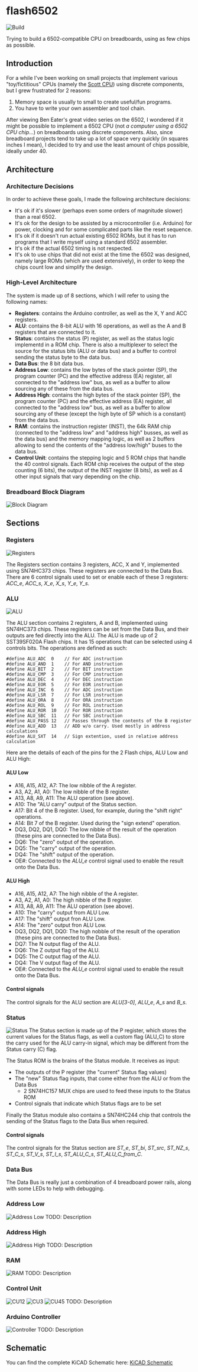 
# flash6502
![Build](./images/build.jpg)

Trying to build a 6502-compatible CPU on breadboards, using as few chips as possible.

## Introduction
For a while I've been working on small projects that implement various "toy/fictitious" CPUs (namely the [Scott CPU](https://github.com/patrickleboutillier/jcscpu-hmc)) using discrete components, but I grew frustrated for 2 reasons:

1. Memory space is usually to small to create useful/fun programs.
2. You have to write your own assembler and tool chain.

After viewing Ben Eater's great video series on the 6502, I wondered if it might be possible to implement a 6502 CPU (not *a computer using a 6502 CPU chip*...) on breadboards using discrete components. Also, since breadboard projects tend to take up a lot of space very quickly (in squares inches I mean), I decided to try and use the least amount of chips possible, ideally under 40.

## Architecture

### Architecture Decisions
In order to achieve these goals, I made the following architecture decisions:

- It's ok if it's slower (perhaps even some orders of magnitude slower) than a real 6502.
- It's ok for the design to be assisted by a microcontroller (i.e. Arduino) for power, clocking and for some complicated parts like the reset sequence.
- It's ok if it doesn't run actual existing 6502 ROMs, but it has to run programs that I write myself using a standard 6502 assembler.
- It's ok if the actual 6502 timing is not respected.
- It's ok to use chips that did not exist at the time the 6502 was designed, namely large ROMs (which are used extensively), in order to keep the chips count low and simplify the design.

### High-Level Architecture
The system is made up of 8 sections, which I will refer to using the following names:

- **Registers**: contains the Arduino controller, as well as the X, Y and ACC registers.
- **ALU**: contains the 8-bit ALU with 16 operations, as well as the A and B registers that are connected to it.
- **Status**: contains the status (P) register, as well as the status logic implementd in a ROM chip. There is also a multiplexer to select the source for the status bits (ALU or data bus) and a buffer to control sending the status byte to the data bus.
- **Data Bus**: the 8 bit data bus.
- **Address Low**: contains the low bytes of the stack pointer (SP), the program counter (PC) and the effective address (EA) register, all connected to the "address low" bus, as well as a buffer to allow sourcing any of these from the data bus.
- **Address High**: contains the high bytes of the stack pointer (SP), the program counter (PC) and the effective address (EA) register, all connected to the "address low" bus, as well as a buffer to allow sourcing any of these (except the high byte of SP which is a constant) from the data bus.
- **RAM**: contains the instruction register (INST), the 64k RAM chip (connected to the "address low" and "address high" busses, as well as the data bus) and the memory mapping logic, as well as 2 buffers allowing to send the contents of the "address low/high" buses to the data bus.
- **Control Unit**: contains the stepping logic and 5 ROM chips that handle the 40 control signals. Each ROM chip receives the output of the step counting (6 bits), the output of the INST register (8 bits), as well as 4 other input signals that vary depending on the chip.

### Breadboard Block Diagram
![Block Diagram](./images/block_architecture.jpeg)

## Sections
### Registers
![Registers](./images/reg.jpg)

The Registers section contains 3 registers, ACC, X and Y, implemented using SN74HC373 chips. These registers are connected to the Data Bus. There are 6 control signals used to set or enable each of these 3 registers: *ACC_e*, *ACC_s*, *X_e*, *X_s*, *Y_e*, *Y_s*.

### ALU
![ALU](./images/alu.jpg)

The ALU section contains 2 registers, A and B, implemented using SN74HC373 chips. These registers can be set from the Data Bus, and their outputs are fed directly into the ALU. The ALU is made up of 2 SST39SF020A Flash chips. It has 15 operations that can be selected using 4 controls bits.
The operations are defined as such:

    #define ALU_ADC  0    // For ADC instruction
    #define ALU_AND  1    // For AND instruction
    #define ALU_BIT  2    // For BIT instruction
    #define ALU_CMP  3    // For CMP instruction
    #define ALU_DEC  4    // For DEC instruction
    #define ALU_EOR  5    // For EOR instruction
    #define ALU_INC  6    // For ADC instruction
    #define ALU_LSR  7    // For LSR instruction
    #define ALU_ORA  8    // For ORA instruction
    #define ALU_ROL  9    // For ROL instruction
    #define ALU_ROR  10   // For ROR instruction
    #define ALU_SBC  11   // For SBC instruction
    #define ALU_PASS 12   // Passes through the contents of the B register
    #define ALU_ADD  13   // ADD w/o carry. Used mostly in address calculations
    #define ALU_SXT  14   // Sign extention, used in relative address calculation

Here are the details of each of the pins for the 2 Flash chips, ALU Low and ALU High:
#### ALU Low
- A16, A15, A12, A7: The low nibble of the A register.
- A3, A2, A1, A0: The low nibble of the B register.
- A13, A8, A9, A11: The ALU operation (see above).
- A10: The "ALU carry" output of the Status section.
- A17: Bit 4 of the B register. Used, for example, during the "shift right" operations.
- A14: Bit 7 of the B register. Used during the "sign extend" operation. 
- DQ3, DQ2, DQ1, DQ0: The low nibble of the result of the operation (these pins are connected to the Data Bus).
- DQ6: The "zero" output of the operation.
- DQ5: The "carry" output of the operation.
- DQ4: The "shift" output of the operation.
- OE#: Connected to the *ALU_e* control signal used to enable the result onto the Data Bus.

#### ALU High
- A16, A15, A12, A7: The high nibble of the A register.
- A3, A2, A1, A0: The high nibble of the B register.
- A13, A8, A9, A11: The ALU operation (see above).
- A10: The "carry" output from ALU Low.
- A17: The "shift" output fron ALU Low.
- A14: The "zero" output fron ALU Low.
- DQ3, DQ2, DQ1, DQ0: The high nobble of the result of the operation (these pins are connected to the Data Bus).
- DQ7: The N output flag of the ALU.
- DQ6: The Z output flag of the ALU.
- DQ5: The C output flag of the ALU.
- DQ4: The V output flag of the ALU.
- OE#: Connected to the *ALU_e* control signal used to enable the result onto the Data Bus.

#### Control signals
The control signals for the ALU section are *ALU[3-0]*, *ALU_e*, *A_s* and *B_s*.

### Status
![Status](./images/status.jpg)
The Status section is made up of the P register, which stores the current values for the Status flags, as well a custom flag (ALU_C) to store the carry used for the ALU carry-in signal, which may be different from the Status carry (C) flag.

The Status ROM is the brains of the Status module. It receives as input:
- The outputs of the P register (the "current" Status flag values)
- The "new" Status flag inputs, that come either from the ALU or from the Data Bus
  - 2 SN74HC157 MUX chips are used to feed these inputs to the Status ROM 
- Control signals that indicate which Status flags are to be set

Finally the Status module also contains a SN74HC244 chip that controls the sending of the Status flags to the Data Bus when required.

#### Control signals
The control signals for the Status section are *ST_e*, *ST_bi*, *ST_src*, *ST_NZ_s*, *ST_C_s*, *ST_V_s*, *ST_I_s*, *ST_ALU_C_s*, *ST_ALU_C_from_C*.

### Data Bus
The Data Bus is really just a combination of 4 breadboard power rails, along with some LEDs to help with debugging.
### Address Low
![Address Low](./images/addrl.jpg)
TODO: Description
### Address High
![Address High](./images/addrh.jpg)
TODO: Description
### RAM
![RAM](./images/ram.jpg)
TODO: Description
### Control Unit
![CU12](./images/ctrl12.jpg)
![CU3](./images/ctrl3.jpg)
![CU45](./images/ctrl45.jpg)
TODO: Description
### Arduino Controller
![Controller](./images/controller.jpg)
TODO: Description

## Schematic
You can find the complete KiCAD Schematic here: [KiCAD Schematic](./docs/kicad/flash6502/)
